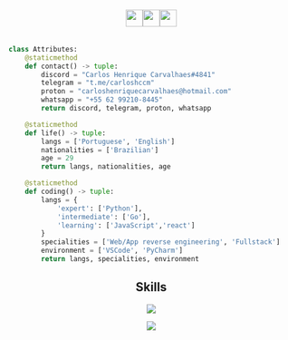 <div><h1 align="center"> <img src="https://img.icons8.com/?size=512&id=5RSNkT2QWYy3&format=png" height="30px"><img src="http://i.picasion.com/gl/92/h8yw.gif" height="30px"><img src="https://img.icons8.com/?size=512&id=5RSNkT2QWYy3&format=png" height="30px"></h1></div>


<!-- <p align="center">
    <img alt="" src=https://img.shields.io/github/stars/xtekky?style=for-the-badge&?affiliations=OWNER%2CCOLLABORATOR />
    <img alt="" src=https://komarev.com/ghpvc/?username=xtekky&style=for-the-badge />
</p> -->

<p href="https://discord.gg/onlp" align="center">
    <img alt="" src=https://lanyard.cnrad.dev/api/840541540203626516/>
</p>

```python
class Attributes:
    @staticmethod
    def contact() -> tuple:
        discord = "Carlos Henrique Carvalhaes#4841"
        telegram = "t.me/carloshccm"
        proton = "carloshenriquecarvalhaes@hotmail.com"
        whatsapp = "+55 62 99210-8445"
        return discord, telegram, proton, whatsapp

    @staticmethod
    def life() -> tuple:
        langs = ['Portuguese', 'English']
        nationalities = ['Brazilian']
        age = 29
        return langs, nationalities, age

    @staticmethod
    def coding() -> tuple:
        langs = {
            'expert': ['Python'],
            'intermediate': ['Go'],
            'learning': ['JavaScript','react']
        }
        specialities = ['Web/App reverse engineering', 'Fullstack']
        environment = ['VSCode', 'PyCharm']
        return langs, specialities, environment

```
<h2 align="center">Skills </h2>

<p align="center">
  <a href="https://skillicons.dev">
    <div><p align="center"><img src="https://skillicons.dev/icons?i=vscode,python,flask,django,linux,mysql" /></div>
    <div><p align="center"><img src="https://skillicons.dev/icons?i=wordpress,cloudflare,aws,azure,js,css,html,github" /></div>
  </a>
</p>

